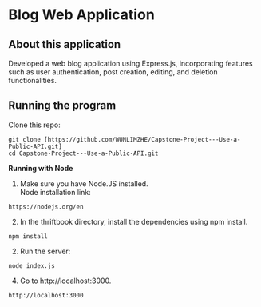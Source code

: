 # Blog Web Application

About this application
-------------------------------------------------------
Developed a web blog application using Express.js, incorporating features such as user authentication, post creation, editing, and deletion functionalities. 

Running the program
-------------------------------------------------------
Clone this repo:
```
git clone [https://github.com/WUNLIMZHE/Capstone-Project---Use-a-Public-API.git]
cd Capstone-Project---Use-a-Public-API.git
```
**Running with Node** <br/>
1. Make sure you have Node.JS installed.<br/>
Node installation link: <br/>
```
https://nodejs.org/en
```

2. In the thriftbook directory, install the dependencies using npm install.<br/>
```
npm install
```

2. Run the server:<br/>
```
node index.js
```

4. Go to http://localhost:3000.
```
http://localhost:3000
```
